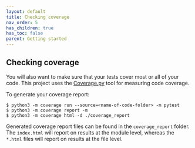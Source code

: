 ```yaml
---
layout: default
title: Checking coverage
nav_order: 5
has_children: true
has_toc: false
parent: Getting started
---
```

Checking coverage
-----------------
You will also want to make sure that your tests cover most or all of your code. This project uses the [Coverage.py](https://coverage.readthedocs.io/en/v4.5.x/) tool for measuring code coverage.

To generate your coverage report:
```
$ python3 -m coverage run --source=<name-of-code-folder> -m pytest
$ python3 -m coverage report -m
$ python3 -m coverage html -d ./coverage_report
```
Generated coverage report files can be found in the `coverage_report` folder. The `index.html` will report on results at the module level, whereas the `*.html` files will report on results at the file level.
